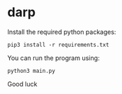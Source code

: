 # darp

Install the required python packages:

`pip3 install -r requirements.txt`

You can run the program using:

`python3 main.py`

Good luck